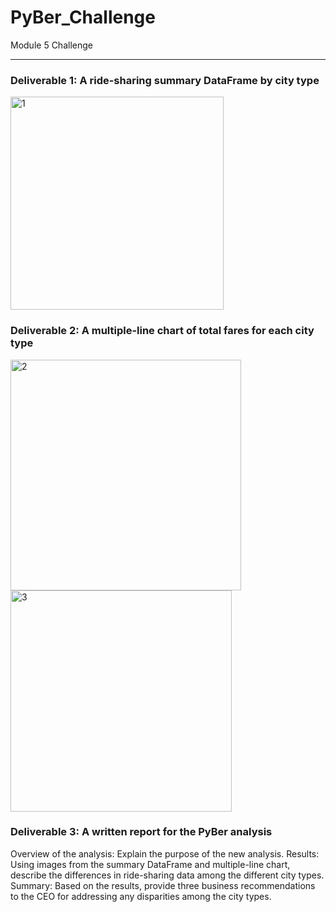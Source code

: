# PyBer_Challenge
Module 5 Challenge

---

### Deliverable 1: A ride-sharing summary DataFrame by city type
<img width="341" alt="1" src="https://user-images.githubusercontent.com/86527347/128647018-e199d990-e678-45c2-802a-9173bc11f3b1.png">

### Deliverable 2: A multiple-line chart of total fares for each city type
<img width="369" alt="2" src="https://user-images.githubusercontent.com/86527347/128647019-72bba345-ea2f-4436-9e1b-f95da0526628.png">
<img width="354" alt="3" src="https://user-images.githubusercontent.com/86527347/128647017-e2c60c01-d669-419b-af45-6be11cf6ee20.png">

### Deliverable 3: A written report for the PyBer analysis
Overview of the analysis: Explain the purpose of the new analysis.
Results: Using images from the summary DataFrame and multiple-line chart, describe the differences in ride-sharing data among the different city types.
Summary: Based on the results, provide three business recommendations to the CEO for addressing any disparities among the city types.
